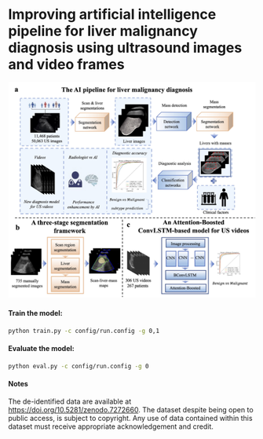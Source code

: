 # Improving artificial intelligence pipeline for liver malignancy diagnosis using ultrasound images and video frames

![image](https://github.com/AndlierXu/AI-liver-ultrasound/blob/main/fig/figure1.jpg)

#### Train the model:
```bash
python train.py -c config/run.config -g 0,1
```

#### Evaluate the model:
```bash
python eval.py -c config/run.config -g 0
```

#### Notes
The de-identified data are available at https://doi.org/10.5281/zenodo.7272660. The dataset despite being open to public access, is subject to copyright. Any use of data contained within this dataset must receive appropriate acknowledgement and credit.
